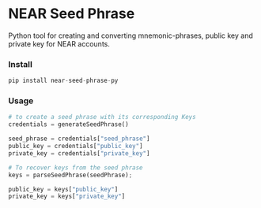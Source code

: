 # NEAR Seed Phrase

Python tool for creating and converting mnemonic-phrases, public key and private key for NEAR accounts.

### Install
```py
pip install near-seed-phrase-py
```

### Usage
```py
# to create a seed phrase with its corresponding Keys
credentials = generateSeedPhrase()

seed_phrase = credentials["seed_phrase"]
public_key = credentials["public_key"]
private_key = credentials["private_key"]

# To recover keys from the seed phrase
keys = parseSeedPhrase(seedPhrase);

public_key = keys["public_key"]
private_key = keys["private_key"]
```